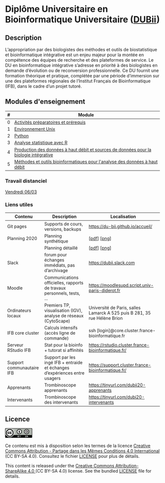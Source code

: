 # Diplôme Universitaire en Bioinformatique Universitaire ([DUBii](https://du-bii.github.io/accueil/))

## Description

L’appropriation par des biologistes des méthodes et outils de biostatistique et bioinformatique intégrative est un enjeu majeur pour la montée en compétence des équipes de recherche et des plateformes de service. Le DU en bioinformatique intégrative s’adresse en priorité à des biologistes en demande d’évolution ou de reconversion  professionnelle. Ce  DU  fournit une  formation théorique et pratique, complétée par une période d’immersion sur une des plateformes régionales de l’Institut Français  de Bioinformatique (IFB), dans le cadre d’un projet tutoré.


## Modules d'enseignement

| # | Module   | 
|---|----------------------------------------------|
| 0 | [Activités préparatoires et prérequis](activites_preparatoires/) |
| 1 | [Environnement Unix](https://du-bii.github.io/module-1-Environnement-Unix/) |
| 2 | [Python](https://du-bii.github.io/module-2-Python/) |
| 3 | [Analyse statistique avec R](https://du-bii.github.io/module-3-Stat-R/) |
| 4 | [Production des données à haut débit et sources de données pour la biologie intégrative](https://du-bii.github.io/module-4-Production-Donnees/) |
| 5 | [Méthodes et outils bioinformatiques pour l'analyse des données à haut débit](https://du-bii.github.io/module-5-Methodes-Outils/) |

<!--
| 6 | [Bioinformatique intégrative](https://du-bii.github.io/module-6-Integrative-Bioinformatics/) |
|   | [Study cases](https://du-bii.github.io/study-cases/) |
|   | [Travaux du vendredi](travaux_du_vendredi/) |
|   | [Projet tutoré](projet_tutore/) |
|   | [Travailler sur le cluster IFB core](IFB-core-cluster_access.html) |

-->

### Travail distanciel

[Vendredi 06/03](travail_distanciel/distanciel_1.md)

<!--
[vendredi 13/03 + semaine du 16/03 au 20/03](travail_distanciel/distanciel_2.md)
[Vendredi 27/03](travail_distanciel/distanciel_3.md)
[Vendredi 03/04](travail_distanciel/distanciel_4.md)
-->


### Liens utiles

| Contenu | Description |  Localisation |
|---------|------------------|-------------------------------------------------------|
| Git pages | Supports de cours, versions, backups | <https://du-bii.github.io/accueil/> |
| Planning 2020 | Planning synthétique  | [[pdf](img/planning_DUBii_2020.pdf)] [[png](img/planning_DUBii_2020.png)] |
|  | Planning détaillé  | [[pdf](img/DUBii_2020_planning-detaille.pdf)] [[png](img/DUBii_2020_planning-detaille.png)] |
| Slack | forum pour échanges immédiats, pas d’archivage | <https://dubii.slack.com> |
| Moodle | Communications officielles, rapports de travaux personnels, tests, ... | <https://moodlesupd.script.univ-paris-diderot.fr> |
| Ordinateurs locaux | Premiers TP, visualisation (IGV), analyse de réseaux (CytoScape) | Université de Paris, salles Lamarck A 525 puis B 281, 35 rue Hélène Brion |
| IFB core cluster | Calculs intensifs (accès ligne de commande) | ssh [login]@core.cluster.france-bioinformatique.fr |
| Serveur RStudio IFB | Stat pour la bioinfo + tutorat si affinités | <https://rstudio.cluster.france-bioinformatique.fr/> |
| Support communautaire IFB | Support par les ingé IFB + entraide et échanges d’expériences entre usagers | <https://support.cluster.france-bioinformatique.fr/> |
| Apprenants | Trombinoscope apprenants | <https://tinyurl.com/dubii20-apprenants> |
| Intervenants | Trombinoscope des intervenants | <https://tinyurl.com/dubi20-intervenants> |

<!--
| Moodle du DU-Bii (requiert identification) | <https://moodlesupd.script.univ-paris-diderot.fr/enrol/index.php?id=10629> |
-->

## Licence

![](img/CC-BY-SA.png)

Ce contenu est mis à disposition selon les termes de la licence [Creative Commons Attribution - Partage dans les Mêmes Conditions 4.0 International](https://creativecommons.org/licenses/by-sa/4.0/deed.fr) (CC BY-SA 4.0). Consultez le fichier [LICENSE](LICENSE.txt) pour plus de détails.


This content is released under the [Creative Commons Attribution-ShareAlike 4.0 ](https://creativecommons.org/licenses/by-sa/4.0/deed.en) (CC BY-SA 4.0) license. See the bundled [LICENSE](LICENSE.txt) file for details.



